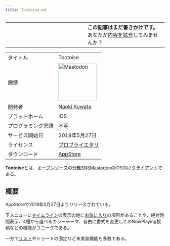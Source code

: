 ```yaml
---
title: Tootoise.md
---
```

<div>

<table>
<colgroup>
<col style="width: 50%" />
<col style="width: 50%" />
</colgroup>
<tbody>
<tr class="odd">
<td></td>
<td><strong>この記事はまだ書きかけです。</strong>
<div>
あなたが<a href="https://ja.mstdn.wiki/Tootoise&amp;action=edit" rel="nofollow">内容を拡充</a>してみませんか？
</div></td>
</tr>
</tbody>
</table>

|                    |                                                                                                                                                                                                                                                                                                        |
|--------------------|--------------------------------------------------------------------------------------------------------------------------------------------------------------------------------------------------------------------------------------------------------------------------------------------------------|
| タイトル           | Tootoise                                                                                                                                                                                                                                                                                               |
| 画像               | [<img src="/images/thumb/0/00/Mastodon_logo.png/120px-Mastodon_logo.png" srcset="/images/thumb/0/00/Mastodon_logo.png/180px-Mastodon_logo.png 1.5x, /images/0/00/Mastodon_logo.png 2x" width="120" height="120" alt="Mastodon" />](/%E3%83%95%E3%82%A1%E3%82%A4%E3%83%AB:Mastodon_logo.png "Mastodon") |
| 開発者             | <a href="https://handon.club/@nao" rel="nofollow">Naoki Kuwata</a>                                                                                                                                                                                                                                     |
| プラットホーム     | iOS                                                                                                                                                                                                                                                                                                    |
| プログラミング言語 | 不明                                                                                                                                                                                                                                                                                                   |
| サービス開始日     | 2019年5月27日                                                                                                                                                                                                                                                                                          |
| ライセンス         | [プロプライエタリ](/%E3%83%97%E3%83%AD%E3%83%97%E3%83%A9%E3%82%A4%E3%82%A8%E3%82%BF%E3%83%AA "プロプライエタリ")                                                                                                                                                                                       |
| ダウンロード       | <a href="https://itunes.apple.com/jp/app/tootoise/id1465090190" rel="nofollow">AppStore</a>                                                                                                                                                                                                            |

  
**Tootoise**とは、[オープンソース](/%E3%82%AA%E3%83%BC%E3%83%97%E3%83%B3%E3%82%BD%E3%83%BC%E3%82%B9 "オープンソース")の[分散SNS](/%E5%88%86%E6%95%A3SNS "分散SNS")[Mastodon](/Mastodon "Mastodon")のiOS向け[クライアント](/%E3%82%AF%E3%83%A9%E3%82%A4%E3%82%A2%E3%83%B3%E3%83%88 "クライアント")である。

## 概要

AppStoreで2019年5月27日よりリリースされている。

下メニューに[タイムライン](/%E3%82%BF%E3%82%A4%E3%83%A0%E3%83%A9%E3%82%A4%E3%83%B3 "タイムライン")の表示の他に[お気に入り](/%E3%81%8A%E6%B0%97%E3%81%AB%E5%85%A5%E3%82%8A "お気に入り")の項目があることや、絶対時間表示、4種から選べるカラーテーマ、自由に書式を変更してのNowPlaying投稿などの機能がユニークである。

一方で[リスト](/%E3%83%AA%E3%82%B9%E3%83%88 "リスト")やトゥートの固定など未実装機能も多数である。

</div>
